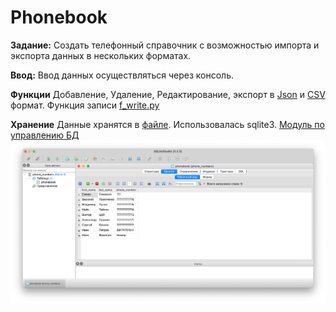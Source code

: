 # Phonebook
**Задание:** Создать телефонный справочник с возможностью импорта и экспорта данных в нескольких форматах.

**Ввод:** Ввод данных осуществляться через консоль.

**Функции** Добавление, Удаление, Редактирование, экспорт в [Json](contacts.json) и [CSV](contacts.csv) формат.
 Функция записи [f_write.py](f_write.py)

**Хранение** Данные хранятся в [файле](phone_numbers.db). 
Использовалась sqlite3. [Модуль по управлению БД](db.py)
![База данны](db.png)

